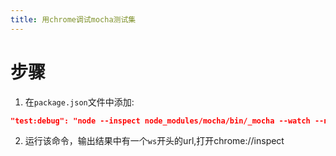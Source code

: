 ```yaml
---
title: 用chrome调试mocha测试集
---
```


# 步骤

1. 在`package.json`文件中添加:

```JSON
"test:debug": "node --inspect node_modules/mocha/bin/_mocha --watch --no-timeouts"
```

2. 运行该命令，输出结果中有一个`ws`开头的url,打开chrome://inspect
